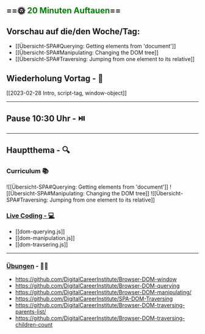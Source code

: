 ## ==🌞 <font style="color:green">20 Minuten Auftauen</font>==

## Vorschau auf die/den Woche/Tag:

- [[Übersicht-SPA#Querying: Getting elements from 'document']]
- [[Übersicht-SPA#Manipulating: Changing the DOM tree]]
- [[Übersicht-SPA#Traversing: Jumping from one element to its relative]]
## Wiederholung Vortag  - 📖

[[2023-02-28 Intro, script-tag, window-object]]

---

## Pause 10:30 Uhr - ⏯️

---

## Hauptthema - 🔍

### Curriculum 📚

![[Übersicht-SPA#Querying: Getting elements from 'document']]
![[Übersicht-SPA#Manipulating: Changing the DOM tree]]
![[Übersicht-SPA#Traversing: Jumping from one element to its relative]]


### [Live Coding -  💻](https://github.com/FBW-WD-22-D07/Single-Page-Application-SPA/tree/main)

-   [[dom-querying.js]]
-   [[dom-manipulation.js]]
-   [[dom-travsering.js]]

---

### [Übungen](https://classroom.github.com/classrooms/113973596-fbw-wd-22-d07-ubungsaufgaben) - 🏋️‍♂️

- https://github.com/DigitalCareerInstitute/Browser-DOM-window
- https://github.com/DigitalCareerInstitute/Browser-DOM-querying
- https://github.com/DigitalCareerInstitute/Browser-DOM-manipulating/
- https://github.com/DigitalCareerInstitute/SPA-DOM-Traversing  
- https://github.com/DigitalCareerInstitute/Browser-DOM-traversing-parents-list/  
- https://github.com/DigitalCareerInstitute/Browser-DOM-traversing-children-count